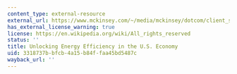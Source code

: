 ```yaml
---
content_type: external-resource
external_url: https://www.mckinsey.com/~/media/mckinsey/dotcom/client_service/epng/pdfs/unlocking%20energy%20efficiency/us_energy_efficiency_exc_summary.ashx
has_external_license_warning: true
license: https://en.wikipedia.org/wiki/All_rights_reserved
status: ''
title: Unlocking Energy Efficiency in the U.S. Economy
uid: 3318737b-bfcb-4a15-b84f-faa45bd5487c
wayback_url: ''
---
```

